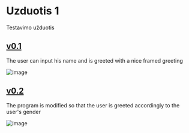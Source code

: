 # Uzduotis 1
Testavimo užduotis

[v0.1](https://github.com/edgarasratas/Uzduotis-1)
----------------------------------------------------
The user can input his name and is greeted with a nice framed greeting

![image](https://user-images.githubusercontent.com/73912309/107798551-fa64cf80-6d64-11eb-9a03-c27f03889641.png)

[v0.2](https://github.com/edgarasratas/Uzduotis-1/tree/v0.2)
--------------------------------------------------------------
The program is modified so that the user is greeted accordingly to the user's gender

![image](https://user-images.githubusercontent.com/73912309/107798652-1ec0ac00-6d65-11eb-92f8-eda916a6a00c.png)
